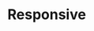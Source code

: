 # Responsive

<!-- Lo que se espera de esta sección:
- Quizás relacionado con Mobile 1st (o un apartado dentro de Mobile 1st y no necesitamos esta sección). -->